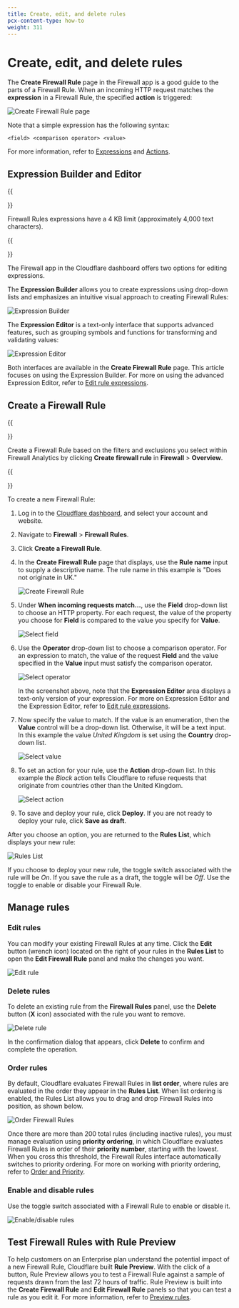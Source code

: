 ```yaml
---
title: Create, edit, and delete rules
pcx-content-type: how-to
weight: 311
---
```


# Create, edit, and delete rules

The **Create Firewall Rule** page in the Firewall app is a good guide to the parts of a Firewall Rule. When an incoming HTTP request matches the **expression** in a Firewall Rule, the specified **action** is triggered:

![Create Firewall Rule page](/firewall/static/firewall-rules-expression-builder-1.png)

Note that a simple expression has the following syntax:

    <field> <comparison operator> <value>

For more information, refer to [Expressions](/ruleset-engine/rules-language/expressions) and [Actions](/firewall/cf-firewall-rules/actions/).

## Expression Builder and Editor

{{<Aside type="warning" header="Important">}}

Firewall Rules expressions have a 4 KB limit (approximately 4,000 text characters).

{{</Aside>}}

The Firewall app in the Cloudflare dashboard offers two options for editing expressions.

The **Expression Builder** allows you to create expressions using drop-down lists and emphasizes an intuitive visual approach to creating Firewall Rules:

![Expression Builder](/firewall/static/firewall-rules-expression-builder-0.png)

The **Expression Editor** is a text-only interface that supports advanced features, such as grouping symbols and functions for transforming and validating values:

![Expression Editor](/firewall/static/firewall-rules-expression-editor-0.png)

Both interfaces are available in the **Create Firewall Rule** page. This article focuses on using the Expression Builder. For more on using the advanced Expression Editor, refer to [Edit rule expressions](/firewall/cf-dashboard/expression-preview-editor/).

## Create a Firewall Rule

{{<Aside type="note" header="Note">}}

Create a Firewall Rule based on the filters and exclusions you select within Firewall Analytics by clicking **Create firewall rule** in **Firewall** > **Overview**.

{{</Aside>}}

To create a new Firewall Rule:

1.  Log in to the [Cloudflare dashboard](https://dash.cloudflare.com/), and select your account and website.

2.  Navigate to **Firewall** > **Firewall Rules**.

3.  Click **Create a Firewall Rule**.

4.  In the **Create Firewall Rule** page that displays, use the **Rule name** input to supply a descriptive name. The rule name in this example is "Does not originate in UK."

    ![Create Firewall Rule](/firewall/static/create-firewall-rule-1.png)

5.  Under **When incoming requests match…**, use the **Field** drop-down list to choose an HTTP property. For each request, the value of the property you choose for **Field** is compared to the value you specify for **Value**.

    ![Select field](/firewall/static/firewall-rules-expression-builder-3.png)

6.  Use the **Operator** drop-down list to choose a comparison operator. For an expression to match, the value of the request **Field** and the value specified in the **Value** input must satisfy the comparison operator.

    ![Select operator](/firewall/static/firewall-rules-expression-builder-4.png)

    In the screenshot above, note that the **Expression Editor** area displays a text-only version of your expression. For more on Expression Editor and the Expression Editor, refer to [Edit rule expressions](/firewall/cf-dashboard/expression-preview-editor/).

7.  Now specify the value to match. If the value is an enumeration, then the **Value** control will be a drop-down list. Otherwise, it will be a text input. In this example the value _United Kingdom_ is set using the **Country** drop-down list.

    ![Select value](/firewall/static/firewall-rules-expression-builder-value.png)

8.  To set an action for your rule, use the **Action** drop-down list. In this example the _Block_ action tells Cloudflare to refuse requests that originate from countries other than the United Kingdom.

    ![Select action](/firewall/static/firewall-rules-expression-builder-5.png)

9.  To save and deploy your rule, click **Deploy**. If you are not ready to deploy your rule, click **Save as draft**.

After you choose an option, you are returned to the **Rules List**, which displays your new rule:

![Rules List](/firewall/static/firewall-rules-expression-builder-11.png)

If you choose to deploy your new rule, the toggle switch associated with the rule will be _On_. If you save the rule as a draft, the toggle will be _Off_. Use the toggle to enable or disable your Firewall Rule.

## Manage rules

### Edit rules

You can modify your existing Firewall Rules at any time. Click the **Edit** button (wrench icon) located on the right of your rules in the **Rules List** to open the **Edit Firewall Rule** panel and make the changes you want.

![Edit rule](/firewall/static/firewall-rules-expression-builder-7.png)

### Delete rules

To delete an existing rule from the **Firewall Rules** panel, use the **Delete** button (**X** icon) associated with the rule you want to remove.

![Delete rule](/firewall/static/firewall-rules-expression-builder-8.png)

In the confirmation dialog that appears, click **Delete** to confirm and complete the operation.

### Order rules

By default, Cloudflare evaluates Firewall Rules in **list order**, where rules are evaluated in the order they appear in the **Rules List**. When list ordering is enabled, the Rules List allows you to drag and drop Firewall Rules into position, as shown below.

<img src="/firewall/static/firewall-rules-expression-builder-10.gif" alt="Order Firewall Rules" />

Once there are more than 200 total rules (including inactive rules), you must manage evaluation using **priority ordering**, in which Cloudflare evaluates Firewall Rules in order of their **priority number**, starting with the lowest. When you cross this threshold, the Firewall Rules interface automatically switches to priority ordering. For more on working with priority ordering, refer to [Order and Priority](/firewall/cf-firewall-rules/order-priority/).

### Enable and disable rules

Use the toggle switch associated with a Firewall Rule to enable or disable it.

![Enable/disable rules](/firewall/static/firewall-rules-expression-builder-9.png)

## Test Firewall Rules with Rule Preview

To help customers on an Enterprise plan understand the potential impact of a new Firewall Rule, Cloudflare built **Rule Preview**. With the click of a button, Rule Preview allows you to test a Firewall Rule against a sample of requests drawn from the last 72 hours of traffic. Rule Preview is built into the **Create Firewall Rule** and **Edit Firewall Rule** panels so that you can test a rule as you edit it. For more information, refer to [Preview rules](/firewall/cf-dashboard/rule-preview/).
